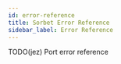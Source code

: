 ```yaml
---
id: error-reference
title: Sorbet Error Reference
sidebar_label: Error Reference
---
```


TODO(jez) Port error reference
